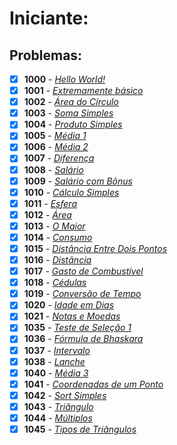 <h1>Iniciante:</h1>

<h2>Problemas:</h2>

- [x] **1000** - [*Hello World!*](https://github.com/Dendzy/beecrowd-resolution/blob/main/Iniciante/Problemas%20Markdown/Beecrowd_1000.md)
- [x] **1001** - [*Extremamente básico*](https://github.com/Dendzy/beecrowd-resolution/blob/main/Iniciante/Problemas%20Markdown/Beecrowd_1001.md)
- [x] **1002** - [*Área do Círculo*](https://github.com/Dendzy/beecrowd-resolution/blob/main/Iniciante/Problemas%20Markdown/Beecrowd_1002.md)
- [x] **1003** - [*Soma Simples*](https://github.com/Dendzy/beecrowd-resolution/blob/main/Iniciante/Problemas%20Markdown/Beecrowd_1003.md)
- [x] **1004** - [*Produto Simples*](https://github.com/Dendzy/beecrowd-resolution/blob/main/Iniciante/Problemas%20Markdown/Beecrowd_1004.md)
- [x] **1005** - [*Média 1*](https://github.com/Dendzy/beecrowd-resolution/blob/main/Iniciante/Problemas%20Markdown/Beecrowd_1005.md)
- [x] **1006** - [*Média 2*](https://github.com/Dendzy/beecrowd-resolution/blob/main/Iniciante/Problemas%20Markdown/Beecrowd_1006.md)
- [x] **1007** - [*Diferença*](https://github.com/Dendzy/beecrowd-resolution/blob/main/Iniciante/Problemas%20Markdown/Beecrowd_1007.md)
- [x] **1008** - [*Salário*](https://github.com/Dendzy/beecrowd-resolution/blob/main/Iniciante/Problemas%20Markdown/Beecrowd_1008.md)
- [x] **1009** - [*Salário com Bônus*](https://github.com/Dendzy/beecrowd-resolution/blob/main/Iniciante/Problemas%20Markdown/Beecrowd_1009.md)
- [x] **1010** - [*Cálculo Simples*]()
- [x] **1011** - [*Esfera*]()
- [x] **1012** - [*Área*]()
- [x] **1013** - [*O Maior*]()
- [x] **1014** - [*Consumo*]()
- [x] **1015** - [*Distância Entre Dois Pontos*]()
- [x] **1016** - [*Distância*]()
- [x] **1017** - [*Gasto de Combustível*]()
- [x] **1018** - [*Cédulas*]()
- [x] **1019** - [*Conversão de Tempo*]()
- [x] **1020** - [*Idade em Dias*]()
- [x] **1021** - [*Notas e Moedas*]()
- [x] **1035** - [*Teste de Seleção 1*]()
- [x] **1036** - [*Fórmula de Bhaskara*]()
- [x] **1037** - [*Intervalo*]()
- [x] **1038** - [*Lanche*]()
- [x] **1040** - [*Média 3*]()
- [x] **1041** - [*Coordenadas de um Ponto*]()
- [x] **1042** - [*Sort Simples*]()
- [x] **1043** - [*Triângulo*]()
- [x] **1044** - [*Múltiplos*]()
- [x] **1045** - [*Tipos de Triângulos*]()
